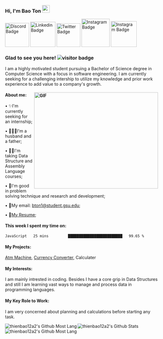 
### Hi, I'm Bao Ton <img src="https://media.giphy.com/media/hvRJCLFzcasrR4ia7z/giphy.gif" width="25px"> 

<a href="https://discord.gg/YN8r4XHJ" rel="nofollow"><img src="https://img.shields.io/badge/Discord-7289DA?style=for-the-badge&logo=discord&logoColor=white" alt="Discord Badge" width="79"/></a>
<a href="https://www.linkedin.com/in/bao-ton/" rel="nofollow"><img src="https://img.shields.io/badge/LinkedIn-0077B5?style=for-the-badge&logo=linkedin&logoColor=white" alt="Linkedin Badge" width="83"/></a>
<a href="https://twitter.com/GordonRamsey999" rel="nofollow"><img src="https://img.shields.io/badge/Twitter-1DA1F2?style=for-the-badge&logo=twitter&logoColor=white" alt="Twitter Badge" width="78"/></a>
<a href="https://www.instagram.com/steveton/" rel="nofollow"><img src="https://img.shields.io/badge/Instagram-E4405F?style=for-the-badge&logo=instagram&logoColor=white" alt="Instagram Badge" width="93"/></a>
<a href="https://www.facebook.com/StevenTon19/" rel="nofollow"><img 
src="https://img.shields.io/badge/Facebook-1877F2?style=for-the-badge&logo=facebook&logoColor=white" alt="Instagram Badge" width="85"/></a>
### Glad to see you here!   ![visitor badge](https://visitor-badge.glitch.me/badge?page_id=thienbao12a2.visitor-badge&left_color=red&right_color=green) 
I am a highly motivated student pursuing a Bachelor of Science degree in Computer Science with a focus in software engineering. I am currently seeking for a challenging intership to utilize my knowledge and prior work experience to add value to a company's growth.
#### About me:<a target="_blank" rel="noopener noreferrer" href="https://media.giphy.com/media/xT9IgzoKnwFNmISR8I/giphy.gif"><img align="right" alt="GIF" src="https://media.giphy.com/media/xT9IgzoKnwFNmISR8I/giphy.gif" width="408" height="318" style="max-width: 100%;"></a>

• ✨I'm currently seeking for an internship; 

• 👨‍👩‍👦I'm a husband and a father;

• 👨‍🏫I'm taking Data Structure and Assembly Language courses; 

• 💪I'm good in problem solving technique and research and development; 

• 📧My email: bton1@student.gsu.edu;   

• 📜[My Resume](http://google.com);    

#### This week I spent my time on:
<!--START_SECTION:waka-->
```text
JavaScript   25 mins         █████████████████████████   99.65 % 
```
<!--END_SECTION:waka-->


#### My Projects: 

[Atm Machine](https://github.com/thienbao12a2/AtmSimpleApp), [Currency Converter](https://github.com/thienbao12a2/ConvertMyCurrency), Calculater

#### My Interests: 

I am mainly intrested in coding. Besides I have a core grip in Data Structures and still I am learning vast ways to manage and process data in programming languages.

#### My Key Role to Work:

I am very concerned about planning and calculations before starting any task. 

<img align="left" alt="thienbao12a2's Github Most Lang" src = "https://github-readme-stats.vercel.app/api/wakatime?username=thienbao12a2" />
<img align="left" alt="thienbao12a2's Github Stats" src ="https://github-readme-stats.vercel.app/api?username=thienbao12a2&theme=gotham&show_icons=true" /><img align="left" alt="thienbao12a2's Github Most Lang" src ="https://github-readme-stats.vercel.app/api/top-langs/?username=thienbao12a2&layout=compact" />





